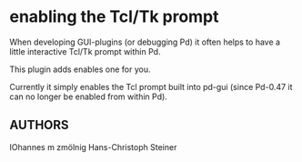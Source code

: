 enabling the Tcl/Tk prompt
==========================

When developing GUI-plugins (or debugging Pd) it often helps
to have a little interactive Tcl/Tk prompt within Pd.

This plugin adds enables one for you.

Currently it simply enables the Tcl prompt built into pd-gui
(since Pd-0.47 it can no longer be enabled from within Pd).

## AUTHORS
IOhannes m zmölnig
Hans-Christoph Steiner
